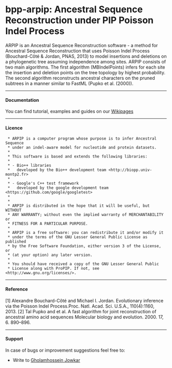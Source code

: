 # bpp-arpip: Ancestral Sequence Reconstruction under PIP Poisson Indel Process

ARPIP is an Ancestral Sequence Reconstruction software - a method for Ancestral Sequence Reconstruction that uses 
Poisson Indel Process (Bouchard-Côté & Jordan, PNAS, 2013) to model insertions and deletions on a phylogenetic tree 
assuming independence among sites. ARPIP consists of two main algorithms. The first algorithm (MBIndelPoints) infers for
each site the insertion and deletion points on the tree topology by highest probability. The second algorithm reconstructs 
ancestral characters on the pruned subtrees in a manner similar to FastML (Pupko et al. (2000)). 

---

#### Documentation

You can find tutorial, examples and guides on our [Wikipages]()

---
#### Licence

     * ARPIP is a computer program whose purpose is to infer Ancestral Sequence 
     * under an indel-aware model for nucleotide and protein datasets.
     *
     * This software is based and extends the following libraries:
     *
     * - Bio++ libraries
     *   developed by the Bio++ development team <http://biopp.univ-montp2.fr>
     *
     * - Google's C++ test framework
     *   developed by the google development team <https://github.com/google/googletest>
     *
     *
     * ARPIP is distributed in the hope that it will be useful, but WITHOUT
     * ANY WARRANTY; without even the implied warranty of MERCHANTABILITY or
     * FITNESS FOR A PARTICULAR PURPOSE.
     *
     * ARPIP is a free software: you can redistribute it and/or modify it
     * under the terms of the GNU Lesser General Public License as published
     * by the Free Software Foundation, either version 3 of the License, or
     * (at your option) any later version.
     *
     * You should have received a copy of the GNU Lesser General Public
     * License along with ProPIP. If not, see <http://www.gnu.org/licenses/>.

---
#### Reference

[1] Alexandre Bouchard-Côté and Michael I. Jordan. Evolutionary inference via the Poisson Indel Process.Proc. Natl. Acad. Sci. U.S.A., 110(4):1160, 2013.
[2] Tal Pupko and et al.  A fast algorithm for joint reconstruction of ancestral amino acid sequences Molecular biology and evolution. 2000. 17, 6. 890–896.

---
#### Support
In case of bugs or improvement suggestions feel free to:
    
- Write to [Gholamhossein Jowkar](mailto:jowk@zhaw.ch)
    


